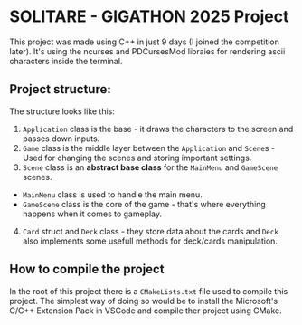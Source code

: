 # SOLITARE - GIGATHON 2025 Project

This project was made using C++ in just 9 days (I joined the competition later).
It's using the ncurses and PDCursesMod libraies for rendering ascii characters inside the terminal.

## Project structure:

The structure looks like this:
1. `Application` class is the base - it draws the characters to the screen and passes down inputs.
2. `Game` class is the middle layer between the `Application` and `Scene`s - Used for changing the scenes and storing important settings.
3. `Scene` class is an **abstract base class** for the `MainMenu` and `GameScene` scenes.
 - `MainMenu` class is used to handle the main menu.
 - `GameScene` class is the core of the game - that's where everything happens when it comes to gameplay.
4. `Card` struct and `Deck` class - they store data about the cards and `Deck` also implements some usefull methods for deck/cards manipulation.

## How to compile the project

In the root of this project there is a `CMakeLists.txt` file used to compile this project. 
The simplest way of doing so would be to install the Microsoft's C/C++ Extension Pack in VSCode and compile ther project using CMake.